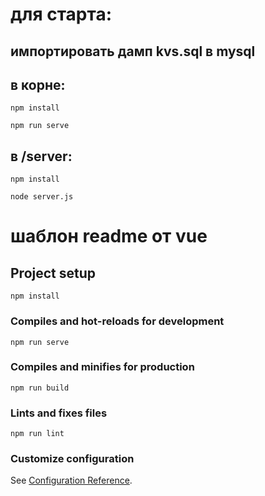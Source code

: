 # для старта:
## импортировать дамп kvs.sql в mysql
## в корне:
```
npm install
```
```
npm run serve
```
## в /server:
```
npm install
```
```
node server.js
```


# шаблон readme от vue
## Project setup
```
npm install
```

### Compiles and hot-reloads for development
```
npm run serve
```

### Compiles and minifies for production
```
npm run build
```

### Lints and fixes files
```
npm run lint
```

### Customize configuration
See [Configuration Reference](https://cli.vuejs.org/config/).
